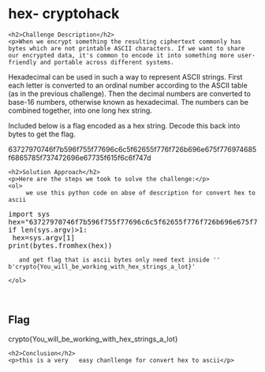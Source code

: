 
<!DOCTYPE html>
<html>

<body>
    <h1>hex- cryptohack</h1>

    <h2>Challenge Description</h2>
    <p>When we encrypt something the resulting ciphertext commonly has bytes which are not printable ASCII characters. If we want to share our encrypted data, it's common to encode it into something more user-friendly and portable across different systems.

Hexadecimal can be used in such a way to represent ASCII strings. First each letter is converted to an ordinal number according to the ASCII table (as in the previous challenge). Then the decimal numbers are converted to base-16 numbers, otherwise known as hexadecimal. The numbers can be combined together, into one long hex string.

Included below is a flag encoded as a hex string. Decode this back into bytes to get the flag.

63727970746f7b596f755f77696c6c5f62655f776f726b696e675f776974685f6865785f737472696e67735f615f6c6f747d
</p>
 
    <h2>Solution Approach</h2>
    <p>Here are the steps we took to solve the challenge:</p>
    <ol>
         we use this python code on abse of description for convert hex to ascii
<pre>
import sys
hex="63727970746f7b596f755f77696c6c5f62655f776f726b696e675f776974685f6865785f737472696e67735f615f6c6f747d"
if len(sys.argv)>1:
 hex=sys.argv[1]
print(bytes.fromhex(hex))
</pre>
       and get flag that is ascii bytes only need text inside ''       b'crypto{You_will_be_working_with_hex_strings_a_lot}'

    </ol>
<br>
    <h2>Flag</h2>
    <p class="flag">crypto{You_will_be_working_with_hex_strings_a_lot}
</p>

    <h2>Conclusion</h2>
    <p>this is a very   easy chanllenge for convert hex to ascii</p>
</body>
</html>

